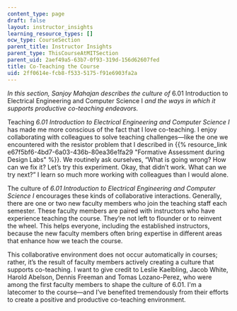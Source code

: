 ```yaml
---
content_type: page
draft: false
layout: instructor_insights
learning_resource_types: []
ocw_type: CourseSection
parent_title: Instructor Insights
parent_type: ThisCourseAtMITSection
parent_uid: 2aef49a5-63b7-0f93-319d-156d62607fed
title: Co-Teaching the Course
uid: 2ff0614e-fcb8-f533-5175-f91e6903fa2a
---
```

_In this section, Sanjoy Mahajan describes the culture of_ 6.01 Introduction to Electrical Engineering and Computer Science I _and the ways in which it supports productive co-teaching endeavors._

Teaching _6.01 Introduction to Electrical Engineering and Computer Science I_ has made me more conscious of the fact that I love co-teaching. I enjoy collaborating with colleagues to solve teaching challenges—like the one we encountered with the resistor problem that I described in {{% resource_link e67f5bf6-4bd7-6a03-436b-80ea36e1fa29 "Formative Assessment during Design Labs" %}}. We routinely ask ourselves, “What is going wrong? How can we fix it? Let’s try this experiment. Okay, that didn’t work. What can we try next?” I learn so much more working with colleagues than I would alone.

The culture of _6.01 Introduction to Electrical Engineering and Computer Science I_ encourages these kinds of collaborative interactions. Generally, there are one or two new faculty members who join the teaching staff each semester. These faculty members are paired with instructors who have experience teaching the course. They’re not left to flounder or to reinvent the wheel. This helps everyone, including the established instructors, because the new faculty members often bring expertise in different areas that enhance how we teach the course.

This collaborative environment does not occur automatically in courses; rather, it’s the result of faculty members actively creating a culture that supports co-teaching. I want to give credit to Leslie Kaelbling, Jacob White, Harold Abelson, Dennis Freeman and Tomas Lozano-Perez, who were among the first faculty members to shape the culture of 6.01. I'm a latecomer to the course—and I’ve benefited tremendously from their efforts to create a positive and productive co-teaching environment.